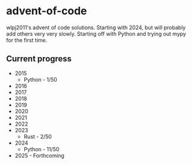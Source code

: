 # advent-of-code
wlpj2011's advent of code solutions. Starting with 2024, but will probably add others very very slowly. Starting off with Python and trying out mypy for the first time.

## Current progress 
* 2015 
  * Python - 1/50
* 2016 
* 2017
* 2018
* 2019
* 2020
* 2021
* 2022
* 2023 
  * Rust - 2/50
* 2024 
  * Python - 11/50
* 2025 - Forthcoming
